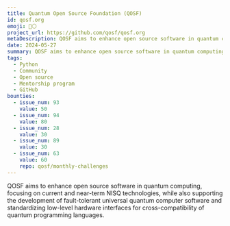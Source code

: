 ```yaml
---
title: Quantum Open Source Foundation (QOSF)
id: qosf.org
emoji: 🔵⚪
project_url: https://github.com/qosf/qosf.org
metaDescription: QOSF aims to enhance open source software in quantum computing
date: 2024-05-27
summary: QOSF aims to enhance open source software in quantum computing
tags:
  - Python
  - Community
  - Open source
  - Mentorship program
  - GitHub
bounties:
  - issue_num: 93
    value: 50
  - issue_num: 94
    value: 80
  - issue_num: 28
    value: 30
  - issue_num: 89
    value: 30
  - issue_num: 63
    value: 60
    repo: qosf/monthly-challenges
---
```


QOSF aims to enhance open source software in quantum computing, focusing on current and near-term NISQ technologies, while also supporting the development of fault-tolerant universal quantum computer software and standardizing low-level hardware interfaces for cross-compatibility of quantum programming languages.
